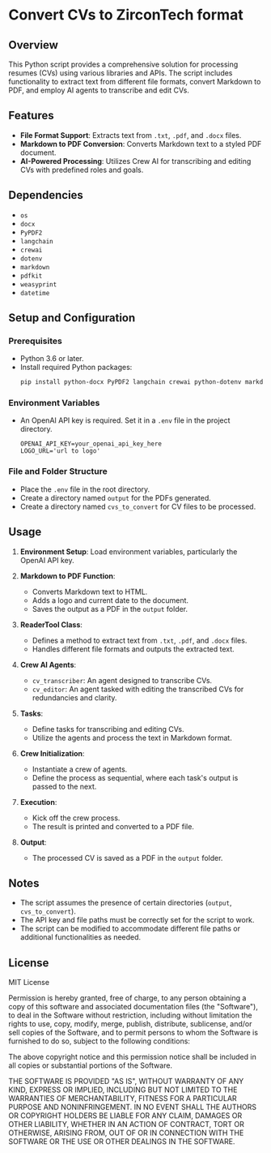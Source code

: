 # Convert CVs to ZirconTech format

## Overview

This Python script provides a comprehensive solution for processing resumes (CVs) using various libraries and APIs. The script includes functionality to extract text from different file formats, convert Markdown to PDF, and employ AI agents to transcribe and edit CVs.

## Features

- **File Format Support**: Extracts text from `.txt`, `.pdf`, and `.docx` files.
- **Markdown to PDF Conversion**: Converts Markdown text to a styled PDF document.
- **AI-Powered Processing**: Utilizes Crew AI for transcribing and editing CVs with predefined roles and goals.

## Dependencies

- `os`
- `docx`
- `PyPDF2`
- `langchain`
- `crewai`
- `dotenv`
- `markdown`
- `pdfkit`
- `weasyprint`
- `datetime`

## Setup and Configuration

### Prerequisites

- Python 3.6 or later.
- Install required Python packages: 
    ```bash
    pip install python-docx PyPDF2 langchain crewai python-dotenv markdown pdfkit weasyprint
    ```

### Environment Variables

- An OpenAI API key is required. Set it in a `.env` file in the project directory.
    ```
    OPENAI_API_KEY=your_openai_api_key_here
    LOGO_URL='url to logo'
  
  ```

### File and Folder Structure

- Place the `.env` file in the root directory.
- Create a directory named `output` for the PDFs generated.
- Create a directory named `cvs_to_convert` for CV files to be processed.

## Usage

1. **Environment Setup**: Load environment variables, particularly the OpenAI API key.
   
2. **Markdown to PDF Function**: 
   - Converts Markdown text to HTML.
   - Adds a logo and current date to the document.
   - Saves the output as a PDF in the `output` folder.

3. **ReaderTool Class**: 
   - Defines a method to extract text from `.txt`, `.pdf`, and `.docx` files.
   - Handles different file formats and outputs the extracted text.

4. **Crew AI Agents**:
   - `cv_transcriber`: An agent designed to transcribe CVs.
   - `cv_editor`: An agent tasked with editing the transcribed CVs for redundancies and clarity.

5. **Tasks**:
   - Define tasks for transcribing and editing CVs.
   - Utilize the agents and process the text in Markdown format.

6. **Crew Initialization**:
   - Instantiate a crew of agents.
   - Define the process as sequential, where each task's output is passed to the next.

7. **Execution**: 
   - Kick off the crew process.
   - The result is printed and converted to a PDF file.

8. **Output**: 
   - The processed CV is saved as a PDF in the `output` folder.

## Notes

- The script assumes the presence of certain directories (`output`, `cvs_to_convert`).
- The API key and file paths must be correctly set for the script to work.
- The script can be modified to accommodate different file paths or additional functionalities as needed.

## License

MIT License

Permission is hereby granted, free of charge, to any person obtaining a copy of this software and associated documentation files (the "Software"), to deal in the Software without restriction, including without limitation the rights to use, copy, modify, merge, publish, distribute, sublicense, and/or sell copies of the Software, and to permit persons to whom the Software is furnished to do so, subject to the following conditions:

The above copyright notice and this permission notice shall be included in all copies or substantial portions of the Software.

THE SOFTWARE IS PROVIDED "AS IS", WITHOUT WARRANTY OF ANY KIND, EXPRESS OR IMPLIED, INCLUDING BUT NOT LIMITED TO THE WARRANTIES OF MERCHANTABILITY, FITNESS FOR A PARTICULAR PURPOSE AND NONINFRINGEMENT. IN NO EVENT SHALL THE AUTHORS OR COPYRIGHT HOLDERS BE LIABLE FOR ANY CLAIM, DAMAGES OR OTHER LIABILITY, WHETHER IN AN ACTION OF CONTRACT, TORT OR OTHERWISE, ARISING FROM, OUT OF OR IN CONNECTION WITH THE SOFTWARE OR THE USE OR OTHER DEALINGS IN THE SOFTWARE.
